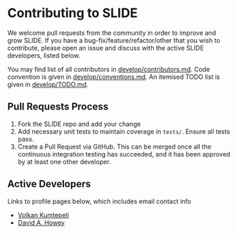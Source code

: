 # Contributing to SLIDE

We welcome pull requests from the community in order to improve and grow
SLIDE. If you have a bug-fix/feature/refactor/other that you wish to contribute, 
please open an issue and discuss with the active SLIDE developers, listed below.

You may find list of all contributors in [develop/contributors.md](develop/contributors.md).
Code convention is given in [develop/conventions.md](develop/conventions.md).
An itemised TODO list is given in [develop/TODO.md](develop/TODO.md).

## Pull Requests Process

1. Fork the SLIDE repo and add your change 
2. Add necessary unit tests to maintain coverage in `tests/`. Ensure all tests
   pass.
3. Create a Pull Request via GitHub. This can be merged once all the continuous
   integration testing has succeeded, and it has been approved by at least one
   other developer.
   
## Active Developers

Links to profile pages below, which includes email contact info

- [Volkan Kumtepeli](https://github.com/ElektrikAkar)
- [David A. Howey](https://github.com/davidhowey)